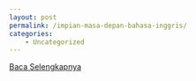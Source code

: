 ```yaml
---
layout: post
permalink: /impian-masa-depan-bahasa-inggris/
categories:
    - Uncategorized
---
```


[Baca Selengkapnya](/10)
